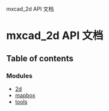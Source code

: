 mxcad_2d API 文档

# mxcad_2d API 文档

## Table of contents

### Modules

- [2d](modules/2d.md)
- [mapbox](modules/mapbox.md)
- [tools](modules/tools.md)
